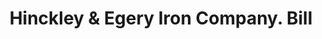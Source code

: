 ---
doi: 10.7916/D8RN4KTQ
date_other: '1890'
date_other_textual: 1890-1899
form: printed ephemera
genre:
- Invoices
name:
- Hinckley & Egery Iron Company
object_in_context_url: https://biggert.cul.columbia.edu/items/view/ave_biggert_00573
subject_hierarchical_geographic:
- Bangor, Maine, United States
subject_name:
- Hinckley & Egery Iron Company
title: Hinckley & Egery Iron Company. Bill
sort_title: Hinckley & Egery Iron Company. Bill
call_number: ave_biggert_00573
coordinates:
- 44.8,-68.8
pid: ave_biggert_00573
identifiers: ave_biggert_00573
thumbnail: https://derivativo-1.library.columbia.edu/iiif/2/ldpd:343572/full/!256,256/0/native.jpg
permalink: /biggert/ave_biggert_00573/
layout: iiif-image-page
---